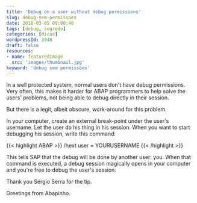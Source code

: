 ```yaml
---
title: 'Debug on a user without debug permissions'
slug: debug-sem-permissoes
date: 2018-03-05 09:00:48
tags: [debug, segredo]
categories: [dicas]
wordpressId: 3948
draft: false
resources:
- name: featuredImage
  src: 'images/thumbnail.jpg'
keyword: 'debug sem permissões'
---
```

In a well protected system, normal users don't have debug permissions. Very often, this makes it harder for ABAP programmers to help solve the users' problems, not being able to debug directly in their session.

But there is a legit, albeit obscure, work-around for this problem.

<!--more-->

In your computer, create an external break-point under the user's username.
Let the user do his thing in his session. When you want to start debugging his session, write this command:


{{< highlight ABAP >}}
/hext user = YOURUSERNAME
{{< /highlight >}}

This tells SAP that the debug will be done by another user: you. When that command is executed, a debug session magically opens in your computer and you're free to debug the user's session.

Thank you Sérgio Serra for the tip.

Greetings from Abapinho.
